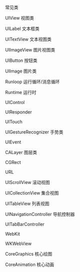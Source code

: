常见类

UIView 视图类

UILabel 文本框类

UITextView 文本视图类

UIImageView 图片视图类

UIButton 按钮类

UIImage 图片类

Runloop 运行循环/消息循环

Runtime 运行时

UIControl 

UIResponder

UITouch

UIGestureRecognizer 手势类

UIEvent

CALayer 图层类

CGRect

URL

UIScrollView 滚动视图

UICollectionView 集合视图

UITableView 列表视图

UINavigationController 导航控制器

UITabBarController 

WebKit

WKWebView

CoreGraphics 核心绘图

CoreAnimation 核心动画